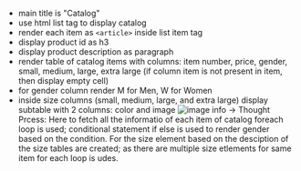- main title is "Catalog"
- use html list tag to display catalog
- render each item as `<article>` inside list item tag
- display product id as h3
- display product description as paragraph
- render table of catalog items with columns: item number, price, gender, small, medium, large, extra large (if column item is not present in item, then display empty cell)
- for gender column render M for Men, W for Women
- inside size columns (small, medium, large, and extra large) display subtable with 2 columns: color and image
![image info](../assignments/Screenshot_assignment.png.png)
-> Thought Prcess:
Here to fetch all the informatio of each item of catalog foreach loop is used; conditional statement if else is used to render gender based on the condition. For the size element based on the desciption of the size tables are created; as there are multiple size etlements for same item for each loop is udes.